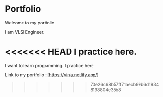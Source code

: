 # Portfolio

Welcome to my portfolio. 

I am  VLSI Engineer. 

<<<<<<< HEAD
I practice here.
=======
I want to learn programming. I practice here

Link to my portfolio : 
[https://vinla.netlify.app/]
>>>>>>> 70e26c68b57ff71aecb99b6d19348198804e35b8
